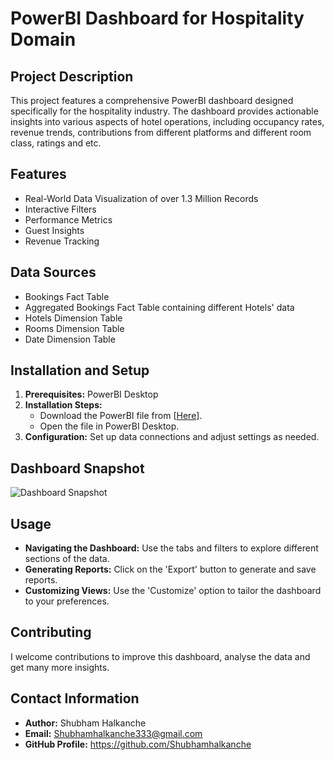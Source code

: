 # PowerBI Dashboard for Hospitality Domain

## Project Description
This project features a comprehensive PowerBI dashboard designed specifically for the hospitality industry. The dashboard provides actionable insights into various aspects of hotel operations, including occupancy rates, revenue trends, contributions from different platforms and different room class, ratings and etc.
## Features
- Real-World Data Visualization of over 1.3 Million Records
- Interactive Filters
- Performance Metrics
- Guest Insights
- Revenue Tracking

## Data Sources
- Bookings Fact Table
- Aggregated Bookings Fact Table containing different Hotels' data
- Hotels Dimension Table
- Rooms Dimension Table
- Date Dimension Table

## Installation and Setup
1. **Prerequisites:** PowerBI Desktop
2. **Installation Steps:**
   - Download the PowerBI file from [[Here](https://github.com/Shubhamhalkanche/Shubham-s-Portfolio/blob/main/Revenue%20Insights%20in%20Hospitality%20Domain.pbix)].
   - Open the file in PowerBI Desktop.
3. **Configuration:** Set up data connections and adjust settings as needed.

## Dashboard Snapshot
![Dashboard Snapshot](https://github.com/user-attachments/assets/cc91c4ab-40e7-4197-820f-b8dfab1bcd05)

## Usage
- **Navigating the Dashboard:** Use the tabs and filters to explore different sections of the data.
- **Generating Reports:** Click on the 'Export' button to generate and save reports.
- **Customizing Views:** Use the 'Customize' option to tailor the dashboard to your preferences.


## Contributing
I welcome contributions to improve this dashboard, analyse the data and get many more insights.

## Contact Information
- **Author:** Shubham Halkanche
- **Email:** Shubhamhalkanche333@gmail.com
- **GitHub Profile:** https://github.com/Shubhamhalkanche
